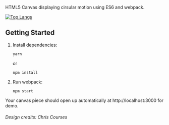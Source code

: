 HTML5 Canvas displaying cirsular motion using ES6 and webpack.

[![Top Langs](https://github-readme-stats.vercel.app/api/top-langs/?username=birvasevak&layout=compact)](https://github.com/anuraghazra/github-readme-stats)

## Getting Started

1.  Install dependencies:

        yarn

    or

        npm install

2.  Run webpack:

        npm start

Your canvas piece should open up automatically at http://localhost:3000 for demo.

###### Design credits: Chris Courses
